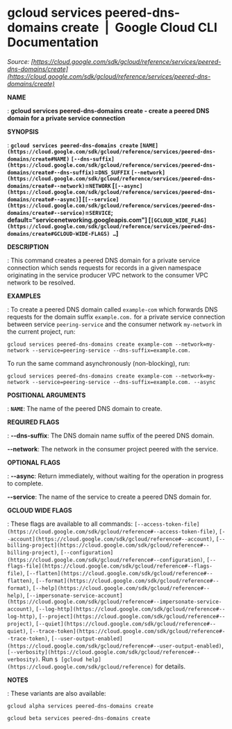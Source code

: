 # gcloud services peered-dns-domains create  |  Google Cloud CLI Documentation

*Source: [https://cloud.google.com/sdk/gcloud/reference/services/peered-dns-domains/create](https://cloud.google.com/sdk/gcloud/reference/services/peered-dns-domains/create)*

**NAME**

: **gcloud services peered-dns-domains create - create a peered DNS domain for a private service connection**

**SYNOPSIS**

: **`gcloud services peered-dns-domains create` `[NAME](https://cloud.google.com/sdk/gcloud/reference/services/peered-dns-domains/create#NAME)` `[--dns-suffix](https://cloud.google.com/sdk/gcloud/reference/services/peered-dns-domains/create#--dns-suffix)`=`DNS_SUFFIX` `[--network](https://cloud.google.com/sdk/gcloud/reference/services/peered-dns-domains/create#--network)`=`NETWORK` [`[--async](https://cloud.google.com/sdk/gcloud/reference/services/peered-dns-domains/create#--async)`] [`[--service](https://cloud.google.com/sdk/gcloud/reference/services/peered-dns-domains/create#--service)`=`SERVICE`; default="servicenetworking.googleapis.com"] [`[GCLOUD_WIDE_FLAG](https://cloud.google.com/sdk/gcloud/reference/services/peered-dns-domains/create#GCLOUD-WIDE-FLAGS) …`]**

**DESCRIPTION**

: This command creates a peered DNS domain for a private service connection which
sends requests for records in a given namespace originating in the service
producer VPC network to the consumer VPC network to be resolved.

**EXAMPLES**

: To create a peered DNS domain called `example-com` which forwards DNS
requests for the domain suffix `example.com.` for a private service
connection between service `peering-service` and the consumer network
`my-network` in the current project, run:

```
gcloud services peered-dns-domains create example-com --network=my-network --service=peering-service --dns-suffix=example.com.
```

To run the same command asynchronously (non-blocking), run:

```
gcloud services peered-dns-domains create example-com --network=my-network --service=peering-service --dns-suffix=example.com. --async
```

**POSITIONAL ARGUMENTS**

: **`NAME`**:
The name of the peered DNS domain to create.

**REQUIRED FLAGS**

: **--dns-suffix**:
The DNS domain name suffix of the peered DNS domain.

**--network**:
The network in the consumer project peered with the service.

**OPTIONAL FLAGS**

: **--async**:
Return immediately, without waiting for the operation in progress to complete.

**--service**:
The name of the service to create a peered DNS domain for.

**GCLOUD WIDE FLAGS**

: These flags are available to all commands: `[--access-token-file](https://cloud.google.com/sdk/gcloud/reference#--access-token-file)`,
`[--account](https://cloud.google.com/sdk/gcloud/reference#--account)`, `[--billing-project](https://cloud.google.com/sdk/gcloud/reference#--billing-project)`,
`[--configuration](https://cloud.google.com/sdk/gcloud/reference#--configuration)`,
`[--flags-file](https://cloud.google.com/sdk/gcloud/reference#--flags-file)`,
`[--flatten](https://cloud.google.com/sdk/gcloud/reference#--flatten)`, `[--format](https://cloud.google.com/sdk/gcloud/reference#--format)`, `[--help](https://cloud.google.com/sdk/gcloud/reference#--help)`, `[--impersonate-service-account](https://cloud.google.com/sdk/gcloud/reference#--impersonate-service-account)`,
`[--log-http](https://cloud.google.com/sdk/gcloud/reference#--log-http)`,
`[--project](https://cloud.google.com/sdk/gcloud/reference#--project)`, `[--quiet](https://cloud.google.com/sdk/gcloud/reference#--quiet)`, `[--trace-token](https://cloud.google.com/sdk/gcloud/reference#--trace-token)`, `[--user-output-enabled](https://cloud.google.com/sdk/gcloud/reference#--user-output-enabled)`,
`[--verbosity](https://cloud.google.com/sdk/gcloud/reference#--verbosity)`.
Run `$ [gcloud help](https://cloud.google.com/sdk/gcloud/reference)` for details.

**NOTES**

: These variants are also available:

```
gcloud alpha services peered-dns-domains create
```

```
gcloud beta services peered-dns-domains create
```